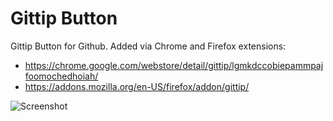 Gittip Button
=============

Gittip Button for Github. Added via Chrome and Firefox extensions:

* https://chrome.google.com/webstore/detail/gittip/lgmkdccobiepammpajfoomochedhoiah/
* https://addons.mozilla.org/en-US/firefox/addon/gittip/

![Screenshot](https://raw.github.com/nathancahill/gittip-extension/master/screenshot.png "Screenshot")
